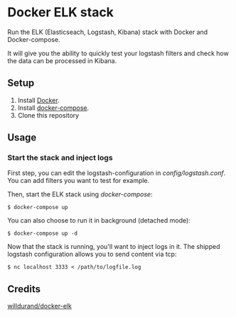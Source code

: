 # Docker ELK stack

Run the ELK (Elasticseach, Logstash, Kibana) stack with Docker and Docker-compose.

It will give you the ability to quickly test your logstash filters and check how the data can be processed in Kibana.

## Setup

1. Install [Docker](http://docker.io).
2. Install [docker-compose](http://docs.docker.com/compose/install/).
3. Clone this repository

## Usage

### Start the stack and inject logs

First step, you can edit the logstash-configuration in *config/logstash.conf*. You can add filters you want to test for example.

Then, start the ELK stack using *docker-compose*:

```
$ docker-compose up
```

You can also choose to run it in background (detached mode):

```
$ docker-compose up -d
```

Now that the stack is running, you'll want to inject logs in it. The shipped logstash configuration allows you to send content via tcp:

```
$ nc localhost 3333 < /path/to/logfile.log
```
## Credits

[willdurand/docker-elk](https://github.com/willdurand/docker-elk)
